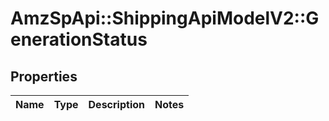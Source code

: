 # AmzSpApi::ShippingApiModelV2::GenerationStatus

## Properties
Name | Type | Description | Notes
------------ | ------------- | ------------- | -------------

